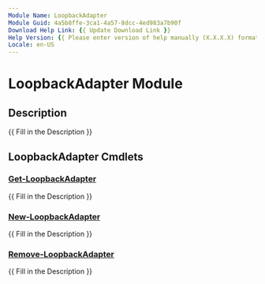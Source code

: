 ```yaml
---
Module Name: LoopbackAdapter
Module Guid: 4a5b8ffe-3ca1-4a57-8dcc-4ed983a7b90f
Download Help Link: {{ Update Download Link }}
Help Version: {{ Please enter version of help manually (X.X.X.X) format }}
Locale: en-US
---
```


# LoopbackAdapter Module
## Description
{{ Fill in the Description }}

## LoopbackAdapter Cmdlets
### [Get-LoopbackAdapter](Get-LoopbackAdapter.md)
{{ Fill in the Description }}

### [New-LoopbackAdapter](New-LoopbackAdapter.md)
{{ Fill in the Description }}

### [Remove-LoopbackAdapter](Remove-LoopbackAdapter.md)
{{ Fill in the Description }}

